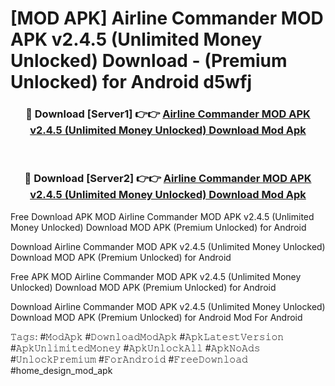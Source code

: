 # [MOD APK] Airline Commander MOD APK v2.4.5 (Unlimited Money Unlocked) Download - (Premium Unlocked) for Android d5wfj



<div align="center">
<h3>🔴 Download [Server1] 👉👉 <a href="https://momento.my/?title=Airline_Commander_MOD_APK_v2.4.5_(Unlimited_Money_Unlocked)_Download">Airline Commander MOD APK v2.4.5 (Unlimited Money Unlocked) Download Mod Apk</a></h3><br>

<h3>🔴 Download [Server2] 👉👉 <a href="https://momento.my/?title=Airline_Commander_MOD_APK_v2.4.5_(Unlimited_Money_Unlocked)_Download">Airline Commander MOD APK v2.4.5 (Unlimited Money Unlocked) Download Mod Apk</a></h3>
</div>



Free Download APK MOD Airline Commander MOD APK v2.4.5 (Unlimited Money Unlocked) Download MOD APK (Premium Unlocked) for Android

Download Airline Commander MOD APK v2.4.5 (Unlimited Money Unlocked) Download MOD APK (Premium Unlocked) for Android

Free APK MOD Airline Commander MOD APK v2.4.5 (Unlimited Money Unlocked) Download MOD APK (Premium Unlocked) for Android

Download Airline Commander MOD APK v2.4.5 (Unlimited Money Unlocked) Download MOD APK (Premium Unlocked) for Android Mod For Android

𝚃𝚊𝚐𝚜: #𝙼𝚘𝚍𝙰𝚙𝚔 #𝙳𝚘𝚠𝚗𝚕𝚘𝚊𝚍𝙼𝚘𝚍𝙰𝚙𝚔 #𝙰𝚙𝚔𝙻𝚊𝚝𝚎𝚜𝚝𝚅𝚎𝚛𝚜𝚒𝚘𝚗 #𝙰𝚙𝚔𝚄𝚗𝚕𝚒𝚖𝚒𝚝𝚎𝚍𝙼𝚘𝚗𝚎𝚢 #𝙰𝚙𝚔𝚄𝚗𝚕𝚘𝚌𝚔𝙰𝚕𝚕 #𝙰𝚙𝚔𝙽𝚘𝙰𝚍𝚜 #𝚄𝚗𝚕𝚘𝚌𝚔𝙿𝚛𝚎𝚖𝚒𝚞𝚖 #𝙵𝚘𝚛𝙰𝚗𝚍𝚛𝚘𝚒𝚍 #𝙵𝚛𝚎𝚎𝙳𝚘𝚠𝚗𝚕𝚘𝚊𝚍 #home_design_mod_apk

